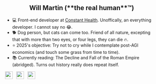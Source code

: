 <h2 align="center">Will Martin (**the real human**™️)</h2>

- 💻 Front-end developer at [Constant Health](https://www.constanthealth.ca/). Unoffically, an everything developer. I cannot say no 😂.
- 🐕 Dog person, but cats can come too. Friend of all nature, excepting that with more than two eyes, or four legs, they can die 🔥. 
- ⭐ 2025's objective: Try not to cry while I contemplate post-AGI economics (and touch some grass from time to time). 
- 📚 Currently reading: The Decline and Fall of the Roman Empire (abridged). Turns out history really does repeat itself.

 <p align='left'>
 <a href="https://www.linkedin.com/in/will-martin-a1890b184/" target="_blank"><img height="25" src="https://raw.githubusercontent.com/UjwalKandi/UjwalKandi/changes-to-readme/svg/linkedin%20rect.svg"></a>&nbsp;&nbsp;
 <a href="https://twitter.com/willjmartin" target="_blank"><img height="25" src="https://raw.githubusercontent.com/UjwalKandi/UjwalKandi/changes-to-readme/svg/twitter%20rect.svg"></a>&nbsp;&nbsp;
 <a href="https://github.com/wjkmartin" target="_blank"><img height="25" src="https://raw.githubusercontent.com/UjwalKandi/UjwalKandi/changes-to-readme/svg/github%20rect.svg"></a>&nbsp;&nbsp;
 </p>
